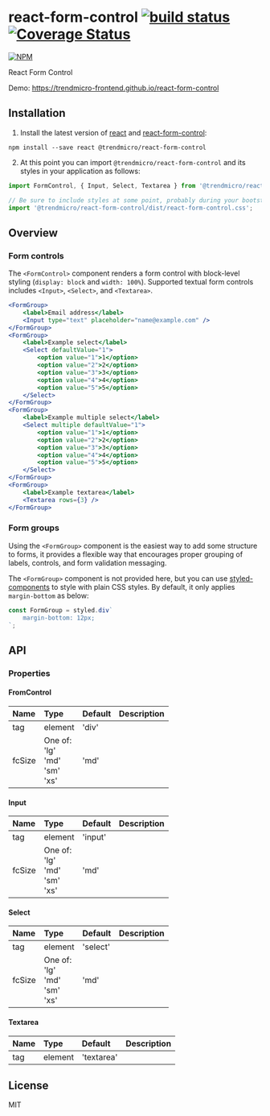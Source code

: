 # react-form-control [![build status](https://travis-ci.org/trendmicro-frontend/react-form-control.svg?branch=master)](https://travis-ci.org/trendmicro-frontend/react-form-control) [![Coverage Status](https://coveralls.io/repos/github/trendmicro-frontend/react-form-control/badge.svg?branch=master)](https://coveralls.io/github/trendmicro-frontend/react-form-control?branch=master)

[![NPM](https://nodei.co/npm/@trendmicro/react-form-control.png?downloads=true&stars=true)](https://nodei.co/npm/@trendmicro/react-form-control/)

React Form Control

Demo: https://trendmicro-frontend.github.io/react-form-control

## Installation

1. Install the latest version of [react](https://github.com/facebook/react) and [react-form-control](https://github.com/trendmicro-frontend/react-form-control):

  ```
  npm install --save react @trendmicro/react-form-control
  ```

2. At this point you can import `@trendmicro/react-form-control` and its styles in your application as follows:

  ```js
  import FormControl, { Input, Select, Textarea } from '@trendmicro/react-form-control';

  // Be sure to include styles at some point, probably during your bootstraping
  import '@trendmicro/react-form-control/dist/react-form-control.css';
  ```

## Overview

### Form controls

The `<FormControl>` component renders a form control with block-level styling (`display: block` and `width: 100%`). Supported textual form controls includes `<Input>`, `<Select>`, and `<Textarea>`.

```jsx
<FormGroup>
    <label>Email address</label>
    <Input type="text" placeholder="name@example.com" />
</FormGroup>
<FormGroup>
    <label>Example select</label>
    <Select defaultValue="1">
        <option value="1">1</option>
        <option value="2">2</option>
        <option value="3">3</option>
        <option value="4">4</option>
        <option value="5">5</option>
    </Select>
</FormGroup>
<FormGroup>
    <label>Example multiple select</label>
    <Select multiple defaultValue="1">
        <option value="1">1</option>
        <option value="2">2</option>
        <option value="3">3</option>
        <option value="4">4</option>
        <option value="5">5</option>
    </Select>
</FormGroup>
<FormGroup>
    <label>Example textarea</label>
    <Textarea rows={3} />
</FormGroup>
```

### Form groups

Using the `<FormGroup>` component is the easiest way to add some structure to forms, it provides a flexible way that encourages proper grouping of labels, controls, and form validation messaging.

The `<FormGroup>` component is not provided here, but you can use [styled-components](https://github.com/styled-components/styled-components) to style with plain CSS styles. By default, it only applies `margin-bottom` as below:

```jsx
const FormGroup = styled.div`
    margin-bottom: 12px;
`;
```

## API

### Properties

#### FromControl

Name | Type | Default | Description
:--- | :--- | :------ | :----------
tag | element | 'div' |
fcSize | One of:<br/>'lg'<br/>'md'<br/>'sm'<br/>'xs' | 'md' |

#### Input

Name | Type | Default | Description
:--- | :--- | :------ | :----------
tag | element | 'input' |
fcSize | One of:<br/>'lg'<br/>'md'<br/>'sm'<br/>'xs' | 'md' |

#### Select

Name | Type | Default | Description
:--- | :--- | :------ | :----------
tag | element | 'select' |
fcSize | One of:<br/>'lg'<br/>'md'<br/>'sm'<br/>'xs' | 'md' |

#### Textarea

Name | Type | Default | Description
:--- | :--- | :------ | :----------
tag | element | 'textarea' |

## License

MIT
